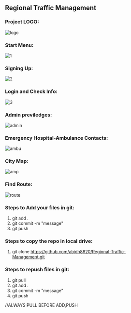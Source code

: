 ## Regional Traffic Management

### Project LOGO:
![logo](https://user-images.githubusercontent.com/83116065/139806830-870b3851-ba47-437a-8ac4-33db5c7f3297.JPG)



### Start Menu:
![1](https://user-images.githubusercontent.com/83116065/139806961-944ff535-7b3f-45e2-b631-1ba3df9ece54.JPG)



### Signing Up:
![2](https://user-images.githubusercontent.com/83116065/139807038-00dc2084-df74-4440-ab62-5e94b61573bb.JPG)



### Login and Check Info:
![3](https://user-images.githubusercontent.com/83116065/139807131-ae0d4d3c-aaa5-402a-9605-a54f419a9eab.JPG)



### Admin previledges:
![admin](https://user-images.githubusercontent.com/83116065/139807221-677c21e9-abe1-433d-921f-0955f4085daa.JPG)



### Emergency Hospital-Ambulance Contacts:
![ambu](https://user-images.githubusercontent.com/83116065/139807411-958da765-1ef3-4a81-8d16-e05778a4478f.JPG)



### City Map:
![amp](https://user-images.githubusercontent.com/83116065/139807494-0319c313-4e3e-47e9-acf8-82d56d34a30a.JPG)



### Find Route:
![route](https://user-images.githubusercontent.com/83116065/139807544-102facc3-07c4-4d65-aa51-42e3783ebeb9.JPG)




### Steps to Add your files in git:
1. git add .
2. git commit -m "message"
3. git push


### Steps to copy the repo in local drive:
1. git clone https://github.com/abidh8820/Regional-Traffic-Management.git


### Steps to repush files in git:
1. git pull
2. git add .
3. git commit -m "message"
4. git push


//ALWAYS PULL BEFORE ADD,PUSH
